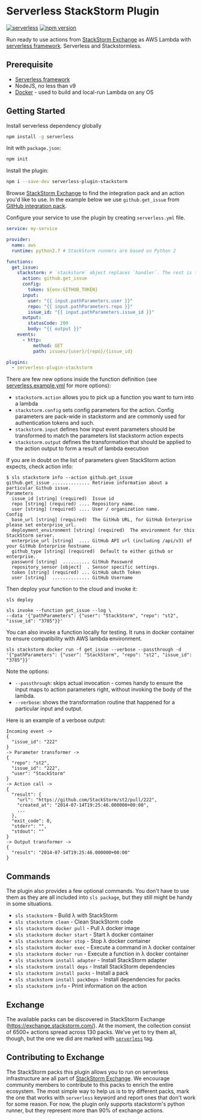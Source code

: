 # Serverless StackStorm Plugin

[![serverless](http://public.serverless.com/badges/v3.svg)](http://www.serverless.com)
[![npm version](https://badge.fury.io/js/serverless-plugin-stackstorm.svg)](https://badge.fury.io/js/serverless-plugin-stackstorm)

Run ready to use actions from [StackStorm Exchange](https://exchange.stackstorm.com/)
as AWS Lambda with [serverless framework](http://serverless.com/). Serverless and Stackstormless.

## Prerequisite

- [Serverless framework](https://serverless.com/framework/docs/getting-started/)
- NodeJS, no less than v9
- [Docker](https://docs.docker.com/engine/installation/) - used to build and local-run Lambda on any OS

## Getting Started

Install serverless dependency globally

```bash
npm install -g serverless
```

Init with `package.json`:

```bash
npm init
```

Install the plugin:

```bash
npm i --save-dev serverless-plugin-stackstorm
```

Browse [StackStorm Exchange](https://exchange.stackstorm.com/)
to find the integration pack and an action you'd like to use.
In the example below we use `github.get_issue` from [GitHub integration pack](https://github.com/StackStorm-Exchange/stackstorm-github).

Configure your service to use the plugin by creating `serverless.yml` file.

```yaml
service: my-service

provider:
  name: aws
  runtime: python2.7 # StackStorm runners are based on Python 2

functions:
  get_issue:
    stackstorm: # `stackstorm` object replaces `handler`. The rest is the same.
      action: github.get_issue
      config:
        token: ${env:GITHUB_TOKEN}
      input:
        user: "{{ input.pathParameters.user }}"
        repo: "{{ input.pathParameters.repo }}"
        issue_id: "{{ input.pathParameters.issue_id }}"
      output:
        statusCode: 200
        body: "{{ output }}"
    events:
      - http:
          method: GET
          path: issues/{user}/{repo}/{issue_id}

plugins:
  - serverless-plugin-stackstorm
```

There are few new options inside the function definition
(see [serverless.example.yml](./serverless.example.yml) for more options):
  - `stackstorm.action` allows you to pick up a function you want to turn into a lambda
  - `stackstorm.config` sets config parameters for the action. Config parameters are pack-wide in stackstorm and are commonly used for authentication tokens and such.
  - `stackstorm.input` defines how input event parameters should be transformed to match the parameters list stackstorm action expects
  - `stackstorm.output` defines the transformation that should be applied to the action output to form a result of lambda execution

If you are in doubt on the list of parameters given StackStorm action expects, check action info:

```
$ sls stackstorm info --action github.get_issue
github.get_issue .............. Retrieve information about a particular Github issue.
Parameters
  issue_id [string] (required)  Issue id
  repo [string] (required) .... Repository name.
  user [string] (required) .... User / organization name.
Config
  base_url [string] (required)  The GitHub URL, for GitHub Enterprise please set enterprise_url.
  deployment_environment [string] (required)  The environment for this StackStorm server.
  enterprise_url [string]  .... GitHub API url (including /api/v3) of your GitHub Enterprise hostname.
  github_type [string] (required)  Default to either github or enterprise.
  password [string]  .......... GitHub Password
  repository_sensor [object]  . Sensor specific settings.
  token [string] (required) ... GitHub oAuth Token
  user [string]  .............. GitHub Username
```

Then deploy your function to the cloud and invoke it:

```
sls deploy

sls invoke --function get_issue --log \
--data '{"pathParameters": {"user": "StackStorm", "repo": "st2", "issue_id": "3785"}}'
```

You can also invoke a function locally for testing. It runs in docker container to ensure
compatibility with AWS lambda environment.
```
sls stackstorm docker run -f get_issue --verbose --passthrough -d '{"pathParameters": {"user": "StackStorm", "repo": "st2", "issue_id": "3785"}}'
```

Note the options:

* `--passthrough`: skips actual invocation - comes handy to ensure the input maps to action parameters right, without invoking the body of the lambda.
* `--verbose`:  shows the transformation routine that happened for a particular input and output.

Here is an example of a verbose output:
```
Incoming event ->
{
  "issue_id": "222"
}
-> Parameter transformer ->
{
  "repo": "st2",
  "issue_id": "222",
  "user": "StackStorm"
}
-> Action call ->
{
  "result": {
    "url": "https://github.com/StackStorm/st2/pull/222",
    "created_at": "2014-07-14T19:25:46.000000+00:00",
    ...
  },
  "exit_code": 0,
  "stderr": "",
  "stdout": ""
}
-> Output transformer ->
{
  "result": "2014-07-14T19:25:46.000000+00:00"
}
```

## Commands

  The plugin also provides a few optional commands. You don't have to use them as they are all included into `sls package`, but they still might be handy in some situations.

 - `sls stackstorm` - Build λ with StackStorm
 - `sls stackstorm clean` - Clean StackStorm code
 - `sls stackstorm docker pull` - Pull λ docker image
 - `sls stackstorm docker start` - Start λ docker container
 - `sls stackstorm docker stop` - Stop λ docker container
 - `sls stackstorm docker exec` - Execute a command in λ docker container
 - `sls stackstorm docker run` - Execute a function in λ docker container
 - `sls stackstorm install adapter` - Install StackStorm adapter
 - `sls stackstorm install deps` - Install StackStorm dependencies
 - `sls stackstorm install packs` - Install a pack
 - `sls stackstorm install packDeps` - Install dependencies for packs
 - `sls stackstorm info` - Print information on the action

## Exchange

The available packs can be discovered in StackStorm Exchange (https://exchange.stackstorm.com/). At the moment, the collection consist of 6500+ actions spread across 130 packs. We've yet to try them all, though, but the one we did are marked with [`serverless`](https://exchange.stackstorm.org/#serverless) tag.

## Contributing to Exchange

The StackStorm packs this plugin allows you to run on serverless infrastructure are all part of [StackStorm Exchange](https://github.com/StackStorm-Exchange). We encourage community members to contribute to this packs to enrich the entire ecosystem. The most simple way to help us is to try different packs, mark the one that works with `serverless` keyword and report ones that don't work for some reason. For now, the plugin only supports stackstorm's python runner, but they represent more than 90% of exchange actions.


